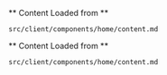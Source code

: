 ** Content Loaded from **

`src/client/components/home/content.md`

** Content Loaded from **

`src/client/components/home/content.md`
